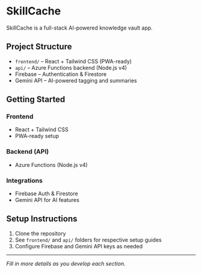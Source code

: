# SkillCache

SkillCache is a full-stack AI-powered knowledge vault app.

## Project Structure

- `frontend/` – React + Tailwind CSS (PWA-ready)
- `api/` – Azure Functions backend (Node.js v4)
- Firebase – Authentication & Firestore
- Gemini API – AI-powered tagging and summaries

## Getting Started

### Frontend
- React + Tailwind CSS
- PWA-ready setup

### Backend (API)
- Azure Functions (Node.js v4)

### Integrations
- Firebase Auth & Firestore
- Gemini API for AI features

## Setup Instructions

1. Clone the repository
2. See `frontend/` and `api/` folders for respective setup guides
3. Configure Firebase and Gemini API keys as needed

---

*Fill in more details as you develop each section.*
